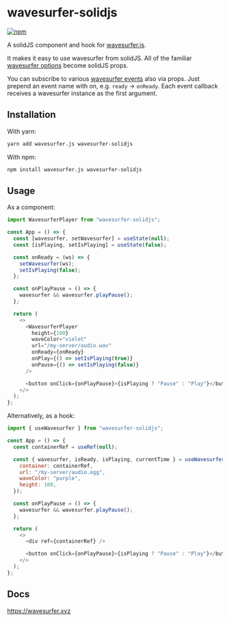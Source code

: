 # wavesurfer-solidjs

[![npm](https://img.shields.io/npm/v/wavesurfer-solidjs)](https://www.npmjs.com/package/wavesurfer-solidjs)

A solidJS component and hook for [wavesurfer.js](http://github.com/katspaugh/wavesurfer.js).

It makes it easy to use wavesurfer from solidJS. All of the familiar [wavesurfer options](https://wavesurfer.xyz/docs/types/wavesurfer.WaveSurferOptions) become solidJS props.

You can subscribe to various [wavesurfer events](https://wavesurfer.xyz/docs/types/wavesurfer.WaveSurferEvents) also via props. Just prepend an event name with on, e.g. `ready` -> `onReady`. Each event callback receives a wavesurfer instance as the first argument.

## Installation

With yarn:

```bash
yarn add wavesurfer.js wavesurfer-solidjs
```

With npm:

```bash
npm install wavesurfer.js wavesurfer-solidjs
```

## Usage

As a component:

```js
import WavesurferPlayer from "wavesurfer-solidjs";

const App = () => {
  const [wavesurfer, setWavesurfer] = useState(null);
  const [isPlaying, setIsPlaying] = useState(false);

  const onReady = (ws) => {
    setWavesurfer(ws);
    setIsPlaying(false);
  };

  const onPlayPause = () => {
    wavesurfer && wavesurfer.playPause();
  };

  return (
    <>
      <WavesurferPlayer
        height={100}
        waveColor="violet"
        url="/my-server/audio.wav"
        onReady={onReady}
        onPlay={() => setIsPlaying(true)}
        onPause={() => setIsPlaying(false)}
      />

      <button onClick={onPlayPause}>{isPlaying ? "Pause" : "Play"}</button>
    </>
  );
};
```

Alternatively, as a hook:

```js
import { useWavesurfer } from "wavesurfer-solidjs";

const App = () => {
  const containerRef = useRef(null);

  const { wavesurfer, isReady, isPlaying, currentTime } = useWavesurfer({
    container: containerRef,
    url: "/my-server/audio.ogg",
    waveColor: "purple",
    height: 100,
  });

  const onPlayPause = () => {
    wavesurfer && wavesurfer.playPause();
  };

  return (
    <>
      <div ref={containerRef} />

      <button onClick={onPlayPause}>{isPlaying ? "Pause" : "Play"}</button>
    </>
  );
};
```

## Docs

https://wavesurfer.xyz
